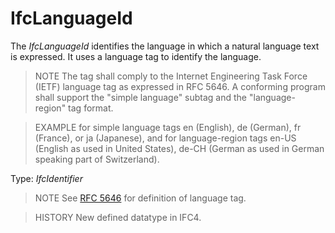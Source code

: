 # IfcLanguageId

The _IfcLanguageId_ identifies the language in which a natural language text is expressed. It uses a language tag to identify the language.

> NOTE  The tag shall comply to the Internet Engineering Task Force (IETF) language tag as expressed in RFC 5646. A conforming program shall support the "simple language" subtag and the "language-region" tag format.

> EXAMPLE  for simple language tags en (English), de (German), fr (France), or ja (Japanese), and for language-region tags en-US (English as used in United States), de-CH (German as used in German speaking part of Switzerland).

Type: _IfcIdentifier_

> NOTE  See [RFC 5646](../../../bibliography.htm#RFC-5646) for definition of language tag.

> HISTORY  New defined datatype in IFC4.
